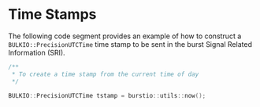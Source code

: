 # Time Stamps

The following code segment provides an example of how to construct a `BULKIO::PrecisionUTCTime` time stamp to be sent in the burst Signal Related Information (SRI).

```cpp
/**
 * To create a time stamp from the current time of day
 */

BULKIO::PrecisionUTCTime tstamp = burstio::utils::now();
```
